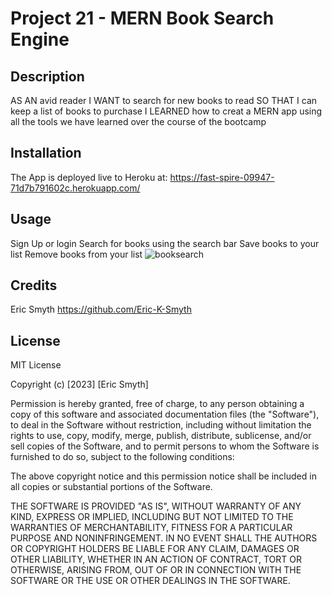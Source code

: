 # Project 21 - MERN Book Search Engine

## Description

AS AN avid reader
I WANT to search for new books to read
SO THAT I can keep a list of books to purchase
I LEARNED how to creat a MERN app using all the tools we have learned over the course of the bootcamp

## Installation

The App is deployed live to Heroku at: https://fast-spire-09947-71d7b791602c.herokuapp.com/

## Usage

Sign Up or login
Search for books using the search bar
Save books to your list
Remove books from your list
![booksearch](https://github.com/Eric-K-Smyth/project21-mernbooksearchengine/assets/130538145/722e0011-6c32-4419-84d4-216ca0d484e0)

## Credits

Eric Smyth https://github.com/Eric-K-Smyth

## License
MIT License

Copyright (c) [2023] [Eric Smyth]

Permission is hereby granted, free of charge, to any person obtaining a copy of this software and associated documentation files (the "Software"), to deal in the Software without restriction, including without limitation the rights to use, copy, modify, merge, publish, distribute, sublicense, and/or sell copies of the Software, and to permit persons to whom the Software is furnished to do so, subject to the following conditions:

The above copyright notice and this permission notice shall be included in all copies or substantial portions of the Software.

THE SOFTWARE IS PROVIDED "AS IS", WITHOUT WARRANTY OF ANY KIND, EXPRESS OR IMPLIED, INCLUDING BUT NOT LIMITED TO THE WARRANTIES OF MERCHANTABILITY, FITNESS FOR A PARTICULAR PURPOSE AND NONINFRINGEMENT. IN NO EVENT SHALL THE AUTHORS OR COPYRIGHT HOLDERS BE LIABLE FOR ANY CLAIM, DAMAGES OR OTHER LIABILITY, WHETHER IN AN ACTION OF CONTRACT, TORT OR OTHERWISE, ARISING FROM, OUT OF OR IN CONNECTION WITH THE SOFTWARE OR THE USE OR OTHER DEALINGS IN THE SOFTWARE.
